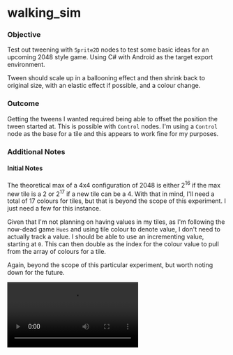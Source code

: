 # walking_sim

### Objective

Test out tweening with `Sprite2D` nodes to test some basic ideas for an upcoming 2048 style game. Using C# with Android as the target export environment.

Tween should scale up in a ballooning effect and then shrink back to original size, with an elastic effect if possible, and a colour change.

### Outcome

Getting the tweens I wanted required being able to offset the position the tween started at. This is possible with `Control` nodes. I'm using a `Control` node as the base for a tile and this appears to work fine for my purposes.

### Additional Notes

#### Initial Notes

The theoretical max of a 4x4 configuration of 2048 is either 2<sup>16</sup> if the max new tile is a 2 or 2<sup>17</sup> if a new tile can be a 4. With that in mind, I'll need a total of 17 colours for tiles, but that is beyond the scope of this experiment. I just need a few for this instance.

Given that I'm not planning on having values in my tiles, as I'm following the now-dead game `Hues` and using tile colour to denote value, I don't need to actually track a value. I should be able to use an incrementing value, starting at `0`. This can then double as the index for the colour value to pull from the array of colours for a tile.

Again, beyond the scope of this particular experiment, but worth noting down for the future.

![](embed/facetween.mp4)



